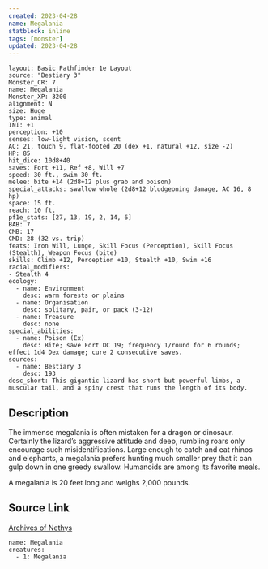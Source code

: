 ```yaml
---
created: 2023-04-28
name: Megalania
statblock: inline
tags: [monster]
updated: 2023-04-28
---
```

```statblock
layout: Basic Pathfinder 1e Layout
source: "Bestiary 3"
Monster_CR: 7
name: Megalania
Monster_XP: 3200
alignment: N
size: Huge
type: animal
INI: +1
perception: +10
senses: low-light vision, scent
AC: 21, touch 9, flat-footed 20 (dex +1, natural +12, size -2)
HP: 85
hit_dice: 10d8+40
saves: Fort +11, Ref +8, Will +7
speed: 30 ft., swim 30 ft.
melee: bite +14 (2d8+12 plus grab and poison)
special_attacks: swallow whole (2d8+12 bludgeoning damage, AC 16, 8 hp)
space: 15 ft.
reach: 10 ft.
pf1e_stats: [27, 13, 19, 2, 14, 6]
BAB: 7
CMB: 17
CMD: 28 (32 vs. trip)
feats: Iron Will, Lunge, Skill Focus (Perception), Skill Focus (Stealth), Weapon Focus (bite)
skills: Climb +12, Perception +10, Stealth +10, Swim +16
racial_modifiers:
- Stealth 4
ecology:
  - name: Environment
    desc: warm forests or plains
  - name: Organisation
    desc: solitary, pair, or pack (3-12)
  - name: Treasure
    desc: none
special_abilities:
  - name: Poison (Ex)
    desc: Bite; save Fort DC 19; frequency 1/round for 6 rounds; effect 1d4 Dex damage; cure 2 consecutive saves.
sources:
  - name: Bestiary 3
    desc: 193
desc_short: This gigantic lizard has short but powerful limbs, a muscular tail, and a spiny crest that runs the length of its body.
```
## Description
The immense megalania is often mistaken for a dragon or dinosaur. Certainly the lizard’s aggressive attitude and deep, rumbling roars only encourage such misidentifications. Large enough to catch and eat rhinos and elephants, a megalania prefers hunting much smaller prey that it can gulp down in one greedy swallow. Humanoids are among its favorite meals.

A megalania is 20 feet long and weighs 2,000 pounds.
## Source Link
[Archives of Nethys](https://aonprd.com/MonsterDisplay.aspx?ItemName=Megalania)
```encounter-table
name: Megalania
creatures:
  - 1: Megalania
```
